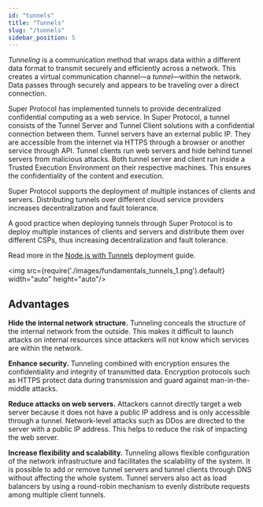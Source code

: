 ```yaml
---
id: "tunnels"
title: "Tunnels"
slug: "/tunnels"
sidebar_position: 5
---
```


_Tunneling_ is a communication method that wraps data within a different data format to transmit securely and efficiently across a network. This creates a virtual communication channel—a _tunnel_—within the network. Data passes through securely and appears to be traveling over a direct connection.

Super Protocol has implemented tunnels to provide decentralized confidential computing as a web service. In Super Protocol, a tunnel consists of the Tunnel Server and Tunnel Client solutions with a confidential connection between them. Tunnel servers have an external public IP. They are accessible from the internet via HTTPS  through a browser or another service through API. Tunnel clients run web servers and hide behind tunnel servers from malicious attacks. Both tunnel server and client run inside a Trusted Execution Environment on their respective machines. This ensures the confidentiality of the content and execution.

Super Protocol supports the deployment of multiple instances of clients and servers. Distributing tunnels over different cloud service providers increases decentralization and fault tolerance.

A good practice when deploying tunnels through Super Protocol is to deploy multiple instances of clients and servers and distribute them over different CSPs, thus increasing decentralization and fault tolerance.

Read more in the [Node.js with Tunnels](/developers/deployment_guides/tunnels/) deployment guide.

<img src={require('./images/fundamentals_tunnels_1.png').default} width="auto" height="auto"/>
<br/>

## Advantages

**Hide the internal network structure.** Tunneling conceals the structure of the internal network from the outside. This makes it difficult to launch attacks on internal resources since attackers will not know which services are within the network.

**Enhance security.** Tunneling combined with encryption ensures the confidentiality and integrity of transmitted data. Encryption protocols such as HTTPS protect data during transmission and guard against man-in-the-middle attacks.

**Reduce attacks on web servers.** Attackers cannot directly target a web server because it does not have a public IP address and is only accessible through a tunnel. Network-level attacks such as DDos are directed to the server with a public IP address. This helps to reduce the risk of impacting the web server.

**Increase flexibility and scalability.** Tunneling allows flexible configuration of the network infrastructure and facilitates the scalability of the system. It is possible to add or remove tunnel servers and tunnel clients through DNS without affecting the whole system. Tunnel servers also act as load balancers by using a round-robin mechanism to evenly distribute requests among multiple client tunnels.














